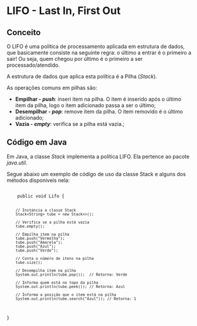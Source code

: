 # LIFO - Last In, First Out

## Conceito

O LIFO é uma política de processamento aplicada em estrutura de dados, que basicamente consiste na seguinte regra: o último a entrar é o primeiro a sair! Ou seja, quem chegou por último é o primeiro a ser processado/atendido.

A estrutura de dados que aplica esta política é a Pilha (*Stack*).

As operações comuns em pilhas são:

* **Empilhar - *push***: inseri item na pilha. O item é inserido após o último item da pilha, logo o item adicionado passa a ser o último;
* **Desempilhar - *pop***: remove item da pilha. O item removido é o último adicionado;
* **Vazia - *empty***: verifica se a pilha está vazia.;

## Código em Java

Em Java, a classe *Stack* implementa a política LIFO. Ela pertence ao pacote *java.util*.

Segue abaixo um exemplo de código de uso da classe Stack e alguns dos métodos disponíveis nela:

<code> 
    public void Lifo {

        // Instancia a classe Stack
        Stack<String> tube = new Stack<>();

        // Verifica se a pilha está vazia
        tube.empty();

        // Empilha item na pilha
        tube.push("Vermelha");
        tube.push("Amarela");
        tube.push("Azul");
        tube.push("Verde");
        
        // Conta o número de itens na pilha
        tube.size();
        
        // Desempilha item na pilha 
        System.out.println(tube.pop());  // Retorna: Verde

        // Informa quem está no topo da pilha
        System.out.println(tube.peek()); // Retorna: Azul

        // Informa a posição que o item está na pilha
        System.out.println(tube.search("Azul")); // Retorna: 1
}
</code>